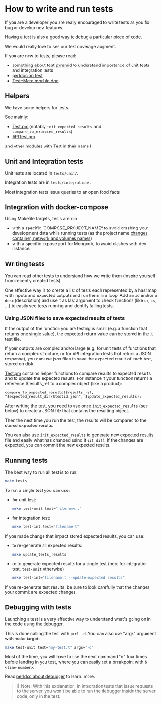 # How to write and run tests

If you are a developer you are really encouraged to write tests as you fix bug or develop new features.

Having a test is also a good way to debug a particular piece of code.

We would really love to see our test coverage augment.

If you are new to tests, please read:
- [something about test pyramid](https://automationstepbystep.com/2020/05/02/what-is-a-test-pyramid/) to understand importance of unit tests and integration tests
- [perldoc on test](https://perldoc.perl.org/Test)
- [Test::More module doc](https://perldoc.perl.org/Test::More)


## Helpers

We have some helpers for tests.

See mainly:
* [Test.pm](https://openfoodfacts.github.io/openfoodfacts-server/dev/ref-perl-pod/ProductOpener/Test.html) (notably `init_expected_results` and `compare_to_expected_results`)
* [APITest.pm](https://openfoodfacts.github.io/openfoodfacts-server/dev/ref-perl-pod/ProductOpener/APITest.html)

and other modules with Test in their name !


## Unit and Integration tests

Unit tests are located in `tests/unit/`.

Integration tests are in `tests/integration/`.

Most integration tests issue queries to an open food facts

## Integration with docker-compose

Using Makefile targets, tests are run 
* with a specific `COMPOSE_PROJECT_NAME° to avoid crashing your development data while running tests (as the project name [changes container, network and volumes names](https://docs.docker.com/compose/environment-variables/envvars/#compose_project_name))
* with a specific expose port for Mongodb, to avoid clashes with dev instance.

## Writing tests

You can read other tests to understand how we write them (inspire yourself from recently created tests).

One effective way is to create a list of tests each represented by a hashmap with inputs and expected outputs and run them in a loop. Add an `id` and/or a `desc` (description) and use it as last argument to check functions (like `ok`, `is`, …) to easily see tests running and identify failing tests.

### Using JSON files to save expected results of tests

If the output of the function you are testing is small (e.g. a function that returns one single value), the expected return value can be stored in the .t test file.

If your outputs are complex and/or large (e.g. for unit tests of functions that return a complex structure, or for API integration tests that return a JSON response), you can use json files to save the expected result of each test, stored on disk. 

[Test.pm](https://openfoodfacts.github.io/openfoodfacts-server/dev/ref-perl-pod/ProductOpener/Test.html) contains helper functions to compare results to expected results and to update the expected results. For instance if your function returns a reference $results_ref to a complex object (like a product):

`compare_to_expected_results($results_ref, "$expected_result_dir/$testid.json", $update_expected_results);`

After writing the test, you need to use once `init_expected_results` (see below) to create a JSON file that contains the resulting object.

Then the next time you run the test, the results will be compared to the stored expected results.

You can also use `init_expected_results` to generate new expected results file and easily what has changed using it `git diff`. If the changes are expected, you can commit the new expected results.


## Running tests

The best way to run all test is to run:

```bash
make tests
```

To run a single test you can use:

* for unit test:
   ```bash
   make test-unit test="filename.t"
   ```
* for integration test:
   ```bash
   make test-int test="filename.t"
   ```

If you made change that impact stored expected results, you can use:

* to re-generate all expected results:
  ```bash
  make update_tests_results
  ```
* or to generate expected results for a single test
  (here for integration test, `test-unit` otherwise)
  ```bash
  make test-int="filename.t --update-expected results"
  ```

If you re-generate test results, be sure to look carefully that the changes your commit are expected changes.


## Debugging with tests

Launching a test is a very effective way to understand what's going on in the code using the debugger.

This is done calling the test with `perl -d`.
You can also use "args" argument with make target:

```bash
make test-unit test="my-test.t" args="-d"
```

Most of the time, you will have to use the next command "n" four times, before landing in you test, where you can easily set a breakpoint with `b <line-number>`.

Read [perldoc about debugger](https://perldoc.perl.org/perldebug) to learn. more.


> :pencil: Note: With this explanation, in integration tests that issue requests to the server, you won't be able to run the debugger inside the server code, only in the test.

